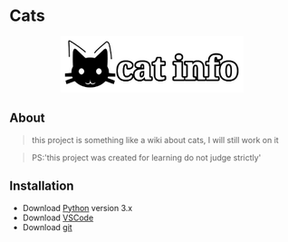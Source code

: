 # Cats
<div align="center">
  <img src='/logo.png' height = '100'>
</div>

## About
>this project is something like a wiki about cats, I will still work on it 

>PS:'this project was created for learning do not judge strictly'

## Installation
- Download [Python](https://www.python.org/) version 3.x
- Download [VSCode](https://code.visualstudio.com/docs/?dv=win)
- Download [git](https://git-scm.com/downloads)
